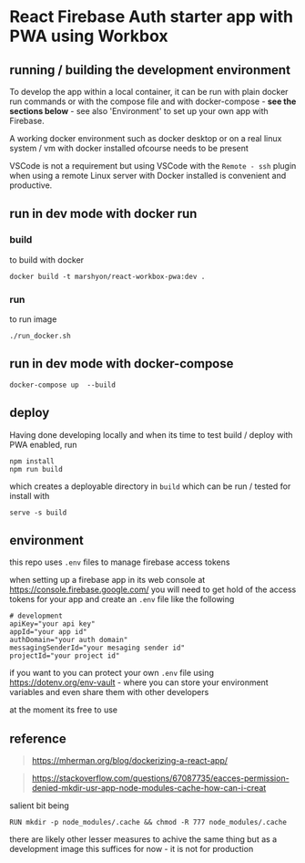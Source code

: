 # React Firebase Auth starter app with PWA using Workbox


## running / building the development environment

To develop the app within a local container, it can be run with plain docker run commands or with the compose file and with docker-compose - **see the sections below** - see also 'Environment' to set up your own app with Firebase.

A working docker environment such as docker desktop or on a real linux system / vm with docker installed ofcourse needs to be present

VSCode is not a requirement but using VSCode with the `Remote - ssh` plugin when using a remote Linux server with Docker installed is convenient and productive.



## run in dev mode with docker run

### build

to build with docker 

```
docker build -t marshyon/react-workbox-pwa:dev .
```

### run

to run image 

```
./run_docker.sh
```
## run in dev mode with docker-compose

```
docker-compose up  --build
```

## deploy

Having done developing locally and when its time to test build / deploy with PWA enabled, run 

```
npm install
npm run build
```
which creates a deployable directory in `build` which can be run / tested for install with

```
serve -s build
```

## environment

this repo uses `.env` files to manage firebase access tokens

when setting up a firebase app in its web console at https://console.firebase.google.com/ you will need to get hold of the access tokens for your app and create an `.env` file like the following

```
# development
apiKey="your api key"
appId="your app id"
authDomain="your auth domain"
messagingSenderId="your mesaging sender id"
projectId="your project id"

```
if you want to you can protect your own `.env` file using https://dotenv.org/env-vault - where you can store your environment variables and even share them with other developers

at the moment its free to use


## reference

> https://mherman.org/blog/dockerizing-a-react-app/

> https://stackoverflow.com/questions/67087735/eacces-permission-denied-mkdir-usr-app-node-modules-cache-how-can-i-creat

salient bit being

```
RUN mkdir -p node_modules/.cache && chmod -R 777 node_modules/.cache
```

there are likely other lesser measures to achive the same thing but as a development image this suffices for now - it is not for production